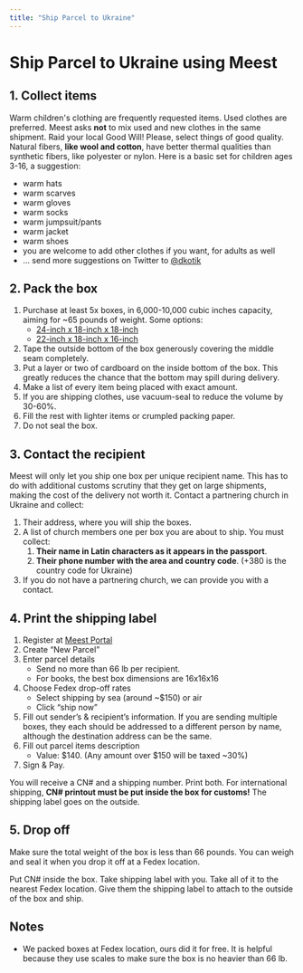 ```yaml
---
title: "Ship Parcel to Ukraine"
---
```


# Ship Parcel to Ukraine using Meest

## 1. Collect items

Warm children's clothing are frequently requested items. Used clothes are preferred. Meest asks **not** to mix used and new clothes in the same shipment. Raid your local Good Will! Please, select things of good quality. Natural fibers, **like wool and cotton**, have better thermal qualities than synthetic fibers, like polyester or nylon. Here is a basic set for children ages 3-16, a suggestion:

- warm hats
- warm scarves
- warm gloves
- warm socks
- warm jumpsuit/pants
- warm jacket
- warm shoes
- you are welcome to add other clothes if you want, for adults as well
- ... send more suggestions on Twitter to [@dkotik](https://twitter.com/dkotik)

## 2. Pack the box

1. Purchase at least 5x boxes, in 6,000-10,000 cubic inches capacity, aiming for ~65 pounds of weight. Some options:
    - [24-inch x 18-inch x 18-inch](https://www.amazon.com/Aviditi-241818-Corrugated-Length-Height/dp/B00BT4GAAU/ref=sr_1_1?keywords=24%2B18%2B18%2Bshipping%2Bbox&qid=1669241675&sprefix=24%2B18%2B18%2B%2Caps%2C88&sr=8-1&th=1)
    - [22-inch x 18-inch x 16-inch](https://www.amazon.com/22-Cardboard-Moving-Boxes-Corrugated/dp/B09NCFF45K/ref=sr_1_36?crid=1QOPE5RIQ9KXI&keywords=20x20x20+box&qid=1669234203&sprefix=20x20x20+box%2Caps%2C74&sr=8-36)
2. Tape the outside bottom of the box generously covering the middle seam completely.
3. Put a layer or two of cardboard on the inside bottom of the box. This greatly reduces the chance that the bottom may spill during delivery.
4. Make a list of every item being placed with exact amount.
5. If you are shipping clothes, use vacuum-seal to reduce the volume by 30-60%.
6. Fill the rest with lighter items or crumpled packing paper.
7. Do not seal the box.

## 3. Contact the recipient

Meest will only let you ship one box per unique recipient name. This has to do with additional customs scrutiny that they get on large shipments, making the cost of the delivery not worth it. Contact a partnering church in Ukraine and collect:

1. Their address, where you will ship the boxes.
2. A list of church members one per box you are about to ship. You must collect:
    1. **Their name in Latin characters as it appears in the passport**.
    2. **Their phone number with the area and country code**. (+380 is the country code for Ukraine)
3. If you do not have a partnering church, we can provide you with a contact.

## 4. Print the shipping label

1. Register at [Meest Portal](https://us.meest.com/portal)
2. Create “New Parcel”
3. Enter parcel details
    - Send no more than 66 lb per recipient.
    - For books, the best box dimensions are 16x16x16
4. Choose Fedex drop-off rates
    - Select shipping by sea (around ~$150) or air
    - Click “ship now”
5. Fill out sender’s & recipient’s information. If you are sending multiple boxes, they each should be addressed to a different person by name, although the destination address can be the same.
6. Fill out parcel items description
    - Value: $140. (Any amount over $150 will be taxed ~30%)
7. Sign & Pay.

You will receive a CN\# and a shipping number. Print both. For international shipping, **CN\# printout must be put inside the box for customs!** The shipping label goes on the outside.

## 5. Drop off

Make sure the total weight of the box is less than 66 pounds. You can weigh and seal it when you drop it off at a Fedex location.

Put CN\# inside the box. Take shipping label with you.
Take all of it to the nearest Fedex location. Give them the shipping label to attach to the outside of the box and ship.

## Notes

- We packed boxes at Fedex location, ours did it for free. It is helpful because they use scales to make sure the box is no heavier than 66 lb.
